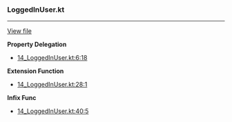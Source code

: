 ### LoggedInUser.kt
---
[View file](files/14_LoggedInUser.kt)

**Property Delegation**

 - [14_LoggedInUser.kt:6:18](files/14_LoggedInUser.kt#L6:)

**Extension Function**

 - [14_LoggedInUser.kt:28:1](files/14_LoggedInUser.kt#L28)

**Infix Func**

 - [14_LoggedInUser.kt:40:5](files/14_LoggedInUser.kt#L40)
